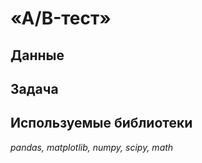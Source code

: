 # «A/B-тест»



## Данные



## Задача



## Используемые библиотеки

*pandas, matplotlib, numpy, scipy,  math*

